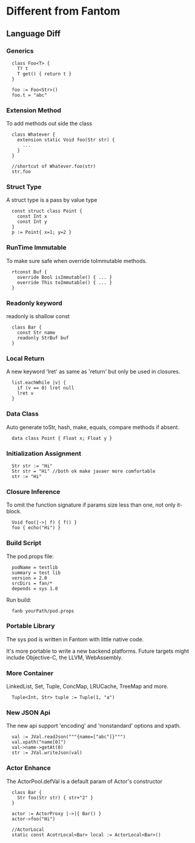 
# Different from Fantom #

## Language Diff ##

### Generics ###
```
  class Foo<T> {
    T? t
    T get() { return t }
  }

  foo := Foo<Str>()
  foo.t = "abc"
```

### Extension Method ###
To add methods out side the class
```
  class Whatever {
    extension static Void foo(Str str) {
      ...
    }
  }

  //shortcut of Whatever.foo(str)
  str.foo
```

### Struct Type ###
A struct type is a pass by value type
```
  const struct class Point {
    const Int x
    const Int y
  }
  p := Point{ x=1; y=2 }
```

### RunTime Immutable ###
To make sure safe when override toImmutable methods.
```
  rtconst Buf {
    override Bool isImmutable() { ... }
    override This toImmutable() { ... }
  }
```

### Readonly keyword ###
readonly is shallow const
```
  class Bar {
    const Str name
    readonly StrBuf buf
  }
```

### Local Return ###
A new keyword 'lret' as same as 'return' but only be used in closures.
```
  list.eachWhile |v| {
    if (v == 0) lret null
    lret v
  }
```

### Data Class ###
Auto generate toStr, hash, make, equals, compare methods if absent.
```
  data class Point { Float x; Float y }
```

### Initialization Assignment ###
```
  Str str := "Hi"
  Str str = "Hi" //both ok make javaer more comfortable
  str := "Hi"
```

### Closure Inference ###
To omit the function signature if params size less than one, not only it-block.
```
  Void foo(|->| f) { f() }
  foo { echo("Hi") }
```

### Build Script ###
The pod.props file:
```
  podName = testlib
  summary = test lib
  version = 2.0
  srcDirs = fan/*
  depends = sys 1.0
```
Run build:
```
  fanb yourPath/pod.props
```

### Portable Library ###
The sys pod is written in Fantom with little native code.

It's more portable to write a new backend platforms.
Future targets might include Objective-C, the LLVM, WebAssembly.

### More Container ###
LinkedList, Set, Tuple, ConcMap, LRUCache, TreeMap and more.
```
  Tuple<Int, Str> tuple := Tuple(1, "a")
```

### New JSON Api ###
The new api support 'encoding' and 'nonstandard' options and xpath.
```
  val := JVal.readJson("""{name=["abc"]}""")
  val.xpath("name[0]")
  val->name->getAt(0)
  str := JVal.writeJson(val)
```

### Actor Enhance ###
The ActorPool.defVal is a default param of Actor's constructor
```
  class Bar {
    Str foo(Str str) { str+"2" }
  }

  actor := ActorProxy |->|{ Bar() }
  actor->foo("Hi")
```
```
  //ActorLocal
  static const AcotrLocal<Bar> local := ActorLocal<Bar>()
```



